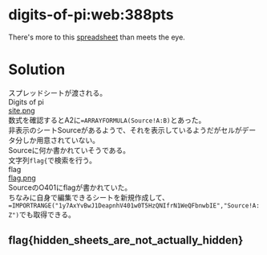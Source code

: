 # digits-of-pi:web:388pts
There's more to this [spreadsheet](https://docs.google.com/spreadsheets/d/1y7AxYvBwJ1DeapnhV401w0T5HzQNIfrN1WeQFbnwbIE/edit) than meets the eye.  

# Solution
スプレッドシートが渡される。  
Digits of pi  
[site.png](site/site.png)  
数式を確認するとA2に`=ARRAYFORMULA(Source!A:B)`とあった。  
非表示のシートSourceがあるようで、それを表示しているようだがセルがデータ分しか用意されていない。  
Sourceに何か書かれていそうである。  
文字列`flag{`で検索を行う。  
flag  
[flag.png](site/flag.png)  
SourceのO401にflagが書かれていた。  
ちなみに自身で編集できるシートを新規作成して、`=IMPORTRANGE("1y7AxYvBwJ1DeapnhV401w0T5HzQNIfrN1WeQFbnwbIE","Source!A:Z")`でも取得できる。  

## flag{hidden_sheets_are_not_actually_hidden}